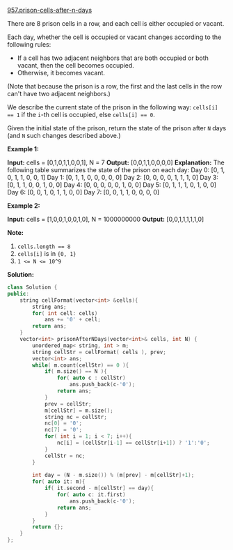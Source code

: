 [957.prison-cells-after-n-days](https://leetcode.com/problems/prison-cells-after-n-days/)  

There are 8 prison cells in a row, and each cell is either occupied or vacant.

Each day, whether the cell is occupied or vacant changes according to the following rules:

*   If a cell has two adjacent neighbors that are both occupied or both vacant, then the cell becomes occupied.
*   Otherwise, it becomes vacant.

(Note that because the prison is a row, the first and the last cells in the row can't have two adjacent neighbors.)

We describe the current state of the prison in the following way: `cells[i] == 1` if the `i`\-th cell is occupied, else `cells[i] == 0`.

Given the initial state of the prison, return the state of the prison after `N` days (and `N` such changes described above.)

**Example 1:**

**Input:** cells = \[0,1,0,1,1,0,0,1\], N = 7
**Output:** \[0,0,1,1,0,0,0,0\]
**Explanation:** The following table summarizes the state of the prison on each day:
Day 0: \[0, 1, 0, 1, 1, 0, 0, 1\]
Day 1: \[0, 1, 1, 0, 0, 0, 0, 0\]
Day 2: \[0, 0, 0, 0, 1, 1, 1, 0\]
Day 3: \[0, 1, 1, 0, 0, 1, 0, 0\]
Day 4: \[0, 0, 0, 0, 0, 1, 0, 0\]
Day 5: \[0, 1, 1, 1, 0, 1, 0, 0\]
Day 6: \[0, 0, 1, 0, 1, 1, 0, 0\]
Day 7: \[0, 0, 1, 1, 0, 0, 0, 0\]

**Example 2:**

**Input:** cells = \[1,0,0,1,0,0,1,0\], N = 1000000000
**Output:** \[0,0,1,1,1,1,1,0\]

**Note:**

1.  `cells.length == 8`
2.  `cells[i]` is in `{0, 1}`
3.  `1 <= N <= 10^9`  



**Solution:**  

```cpp
class Solution {
public:
    string cellFormat(vector<int> &cells){
        string ans;
        for( int cell: cells)
            ans += '0' + cell;
        return ans;
    }
    vector<int> prisonAfterNDays(vector<int>& cells, int N) {
        unordered_map< string, int > m;
        string cellStr = cellFormat( cells ), prev;
        vector<int> ans;
        while( m.count(cellStr) == 0 ){
            if( m.size() == N ){
                for( auto c : cellStr)
                    ans.push_back(c-'0');
                return ans;
            }
            prev = cellStr;
            m[cellStr] = m.size();
            string nc = cellStr;
            nc[0] = '0';
            nc[7] = '0';
            for( int i = 1; i < 7; i++){
                nc[i] = (cellStr[i-1] == cellStr[i+1]) ? '1':'0';
            }
            cellStr = nc;
        }
        
        int day = (N - m.size()) % (m[prev] - m[cellStr]+1);
        for( auto it: m){
            if( it.second - m[cellStr] == day){
                for( auto c: it.first)
                    ans.push_back(c-'0');
                return ans;
            }
        }
        return {};
    }
};

```
      